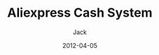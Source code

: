 ---
layout: pop
author: Jack
date: 2012-04-05
link: http://lab.hatkit.com/base2.php
image: aliexpress.jpeg
sound: door.mp3
title: Aliexpress Cash System
category: pop
---
